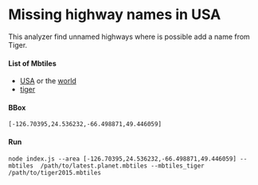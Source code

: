 # Missing highway names in USA

This analyzer find unnamed highways  where is possible add a name from Tiger.

#### List of Mbtiles
- [USA](https://s3.amazonaws.com/mapbox/osm-qa-tiles/latest.country/united_states_of_america.mbtiles.gz) or the [world](https://s3.amazonaws.com/mapbox/osm-qa-tiles/latest.planet.mbtiles.gz) 
- [tiger](https://s3.amazonaws.com/mapbox/tile-reduce-watchbot/mbtiles/tiger2015.mbtiles)


#### BBox

`[-126.70395,24.536232,-66.498871,49.446059]`


#### Run

`node index.js --area [-126.70395,24.536232,-66.498871,49.446059] --mbtiles  /path/to/latest.planet.mbtiles --mbtiles_tiger /path/to/tiger2015.mbtiles`